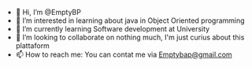- 👋 Hi, I’m @EmptyBP
- 👀 I’m interested in learning about java in Object Oriented programming
- 🌱 I’m currently learning Software development at University
- 💞️ I’m looking to collaborate on nothing much, I'm just curius about this plattaform
- 📫 How to reach me: You can contat me via Emptybap@gmail.com 

<!---
EmptyBP/EmptyBP is a ✨ special ✨ repository because its `README.md` (this file) appears on your GitHub profile.
You can click the Preview link to take a look at your changes.
--->

